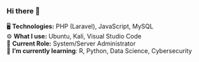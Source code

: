 ### Hi there 👋

:desktop_computer: <strong>Technologies:</strong> PHP (Laravel), JavaScript, MySQL
<br>
⚙️ <strong>What I use:</strong> Ubuntu, Kali, Visual Studio Code
<br>
:briefcase: <strong>Current Role:</strong> System/Server Administrator
<br>
🌱 <strong>I’m currently learning</strong>: R, Python, Data Science, Cybersecurity

<!--
**morsomnibus/morsomnibus** is a ✨ _special_ ✨ repository because its `README.md` (this file) appears on your GitHub profile.

Here are some ideas to get you started:

- 🔭 I’m currently working on ...
- 🌱 I’m currently learning ...
- 👯 I’m looking to collaborate on ...
- 🤔 I’m looking for help with ...
- 💬 Ask me about ...
- 📫 How to reach me: ...
- 😄 Pronouns: ...
- ⚡ Fun fact: ...
-->
